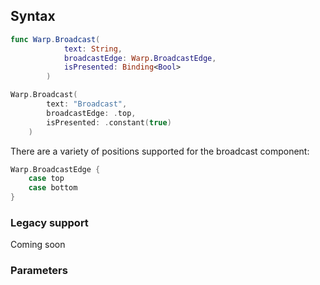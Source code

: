 
## Syntax

```swift example
func Warp.Broadcast(
            text: String,
            broadcastEdge: Warp.BroadcastEdge,
            isPresented: Binding<Bool>
        )
```

```swift example
Warp.Broadcast(
        text: "Broadcast",
        broadcastEdge: .top,
        isPresented: .constant(true)
    )
```

There are a variety of positions supported for the broadcast component:

```swift example
Warp.BroadcastEdge {
    case top
    case bottom
}
```

### Legacy support
Coming soon

### Parameters

<api-table type=iOS component="Broadcast" />